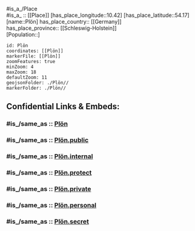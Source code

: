 ﻿---
confidential: public
isDeleted: false
location:
- 54.17
- 10.42
mapmarker: city
mapzoom:
- 7
- 12
SpocWebEntityId: 33417
tags:
- geo/City
type: City
---

#is_a_/Place  
#is_a_ :: [[Place]] 
[has_place_longitude::10.42] 
[has_place_latitude::54.17] 
[name::Plön] 
has_place_country:: [[Germany]]  
has_place_province:: [[Schleswig-Holstein]]  
[Population::] 



```leaflet
id: Plön
coordinates: [[Plön]] 
markerFile: [[Plön]] 
zoomFeatures: true 
minZoom: 4 
maxZoom: 18
defaultZoom: 11
geojsonFolder: ./Plön//
markerFolder: ./Plön//

```


## Confidential Links & Embeds: 

### #is_/same_as :: [Plön](/_Standards/Earth/Continent/Europe/Europe~Central/Germany/Germany~West/Schleswig-Holstein/counties~SH/Plön.md) 

### #is_/same_as :: [Plön.public](/_public/Earth/Continent/Europe/Europe~Central/Germany/Germany~West/Schleswig-Holstein/counties~SH/Plön.public.md) 

### #is_/same_as :: [Plön.internal](/_internal/Earth/Continent/Europe/Europe~Central/Germany/Germany~West/Schleswig-Holstein/counties~SH/Plön.internal.md) 

### #is_/same_as :: [Plön.protect](/_protect/Earth/Continent/Europe/Europe~Central/Germany/Germany~West/Schleswig-Holstein/counties~SH/Plön.protect.md) 

### #is_/same_as :: [Plön.private](/_private/Earth/Continent/Europe/Europe~Central/Germany/Germany~West/Schleswig-Holstein/counties~SH/Plön.private.md) 

### #is_/same_as :: [Plön.personal](/_personal/Earth/Continent/Europe/Europe~Central/Germany/Germany~West/Schleswig-Holstein/counties~SH/Plön.personal.md) 

### #is_/same_as :: [Plön.secret](/_secret/Earth/Continent/Europe/Europe~Central/Germany/Germany~West/Schleswig-Holstein/counties~SH/Plön.secret.md)

